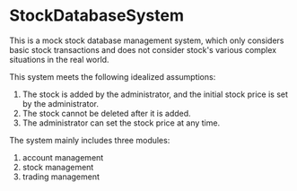 # StockDatabaseSystem
This is a mock stock database management system, which only considers basic stock transactions and does not consider stock's various complex situations in the real world.  

This system meets the following idealized assumptions:
1. The stock is added by the administrator, and the initial stock price is set by the administrator.
2. The stock cannot be deleted after it is added.
3. The administrator can set the stock price at any time.

The system mainly includes three modules:
1. account management
2. stock management
3. trading management